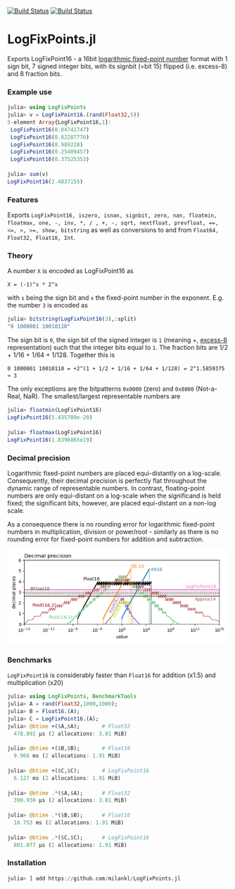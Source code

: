 [![Build Status](https://travis-ci.com/milankl/LogFixPoints.jl.svg?branch=master)](https://travis-ci.com/milankl/LogFixPoints.jl)
[![Build Status](https://ci.appveyor.com/api/projects/status/github/milankl/LogFixPoints.jl?svg=true)](https://ci.appveyor.com/project/milankl/LogFixPoints-jl)

# LogFixPoints.jl

Exports LogFixPoint16 - a 16bit [logarithmic fixed-point number](https://en.wikipedia.org/wiki/Logarithmic_number_system) format with 1 sign bit, 7 signed integer bits, with its signbit (=bit 15) flipped (i.e. excess-8) and 8 fraction bits.

### Example use

```julia
julia> using LogFixPoints
julia> v = LogFixPoint16.(rand(Float32,5))
5-element Array{LogFixPoint16,1}:
 LogFixPoint16(0.04741747)
 LogFixPoint16(0.82287776)
 LogFixPoint16(0.989228)
 LogFixPoint16(0.25409457)
 LogFixPoint16(0.37525353)

julia> sum(v)
LogFixPoint16(2.4837155)
```

### Features

Exports `LogFixPoint16, iszero, isnan, signbit, zero, nan, floatmin, floatmax, one, -, inv, *, / , +, -, sqrt, nextfloat, prevfloat, ==, <=, >, >=, show, bitstring` as well as conversions to and from `Float64, Float32, Float16, Int`. 

### Theory

A number `X` is encoded as LogFixPoint16 as

```
X = (-1)^s * 2^x
```
with `s` being the sign bit and `x` the fixed-point number in the exponent. E.g. the number `3` is encoded as

```julia
julia> bitstring(LogFixPoint16(3),:split)
"0 1000001 10010110"
```
The sign bit is `0`, the sign bit of the signed integer is `1` (meaning +, [excess-8](https://en.wikipedia.org/wiki/Signed_number_representations#Comparison_table) representation) such that the integer bits equal to `1`. The fraction bits are 1/2 + 1/16 + 1/64 + 1/128. Together this is

```
0 1000001 10010110 = +2^(1 + 1/2 + 1/16 + 1/64 + 1/128) = 2^1.5859375 ≈ 3
```
The only exceptions are the bitpatterns `0x0000` (zero) and `0x8000` (Not-a-Real, NaR). The smallest/largest representable numbers are

```julia
julia> floatmin(LogFixPoint16)
LogFixPoint16(5.435709e-20)

julia> floatmax(LogFixPoint16)
LogFixPoint16(1.8396865e19)
```
 
### Decimal precision

Logarithmic fixed-point numbers are placed equi-distantly on a log-scale. Consequently, their decimal precision is perfectly flat throughout the dynamic range of representable numbers. In contrast, floating-point numbers are only equi-distant on a log-scale when the significand is held fixed; the significant bits, however, are placed equi-distant on a non-log scale.

As a consequence there is no rounding error for logarithmic fixed-point numbers in multiplication, division or power/root - similarly as there is no rounding error for fixed-point numbers for addition and subtraction.

![decimal precision](figs/decimal_precision.png?raw=true "decimal precision")

### Benchmarks

`LogFixPoint16` is considerably faster than `Float16` for addition (x1.5) and multiplication (x20)

```julia
julia> using LogFixPoints, BenchmarkTools
julia> A = rand(Float32,1000,1000);
julia> B = Float16.(A);
julia> C = LogFixPoint16.(A);
julia> @btime +($A,$A);       # Float32
  478.892 μs (2 allocations: 3.81 MiB)

julia> @btime +($B,$B);       # Float16
  9.966 ms (2 allocations: 1.91 MiB)

julia> @btime +($C,$C);       # LogFixPoint16
  6.127 ms (2 allocations: 1.91 MiB)
  
julia> @btime .*($A,$A);      # Float32
  390.930 μs (2 allocations: 3.81 MiB)

julia> @btime .*($B,$B);      # Float16
  18.753 ms (2 allocations: 1.91 MiB)

julia> @btime .*($C,$C);      # LogFixPoint16
  801.077 μs (2 allocations: 1.91 MiB)
```


### Installation

```julia
julia> ] add https://github.com/milankl/LogFixPoints.jl
```
